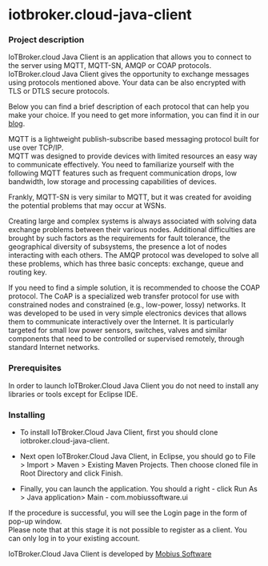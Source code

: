 # iotbroker.cloud-java-client

### Project description

IoTBroker.cloud Java Client is an application that allows you to connect to the server using MQTT, MQTT-SN, 
AMQP or COAP protocols. IoTBroker.cloud Java Client gives the opportunity to exchange messages using protocols mentioned above. Your data can be also encrypted with TLS or DTLS secure protocols.   

Below you can find a brief description of each protocol that can help you make your choice. 
If you need to get more information, you can find it in our [blog](https://www.iotbroker.cloud/blog/MQTT).
 
MQTT is a lightweight publish-subscribe based messaging protocol built for use over TCP/IP.  
MQTT was designed to provide devices with limited resources an easy way to communicate effectively. 
You need to familiarize yourself with the following MQTT features such as frequent communication drops, low bandwidth, 
low storage and processing capabilities of devices. 

Frankly, MQTT-SN is very similar to MQTT, but it was created for avoiding the potential problems that may occur at WSNs. 

Creating large and complex systems is always associated with solving data exchange problems between their various nodes. 
Additional difficulties are brought by such factors as the requirements for fault tolerance, the geographical diversity of subsystems, the presence a lot of nodes interacting with each others. The AMQP protocol was developed to solve all these problems, which has three basic concepts: exchange, queue and routing key. 

If you need to find a simple solution, it is recommended to choose the COAP protocol. 
The CoAP is a specialized web transfer protocol for use with constrained nodes and constrained (e.g., low-power, lossy) networks. It was developed to be used in very simple electronics devices that allows them to communicate interactively over the Internet. It is particularly targeted for small low power sensors, switches, valves and similar components that need to be controlled or supervised remotely, through standard Internet networks.   
 
### Prerequisites

In order to launch IoTBroker.Cloud Java Client you do not need to install any libraries or tools except for Eclipse IDE.  

### Installing

* To install IoTBroker.Cloud Java Client, first you should clone iotbroker.cloud-java-client.  

 * Next open IoTBroker.Cloud Java Client, in Eclipse, you should go to File > Import > Maven > Existing Maven Projects. 
Then choose cloned file in Root Directory and click Finish.   

 * Finally, you can launch the application. You should a right - click Run As > Java application> Main - com.mobiussoftware.ui  

If the procedure is successful, you will see the Login page in the form of pop-up window.  
Please note that at this stage it is not possible to register as a client. You can only log in to your existing account. 


IoTBroker.Cloud Java Client is developed by [Mobius Software](http://mobius-software.com/)
